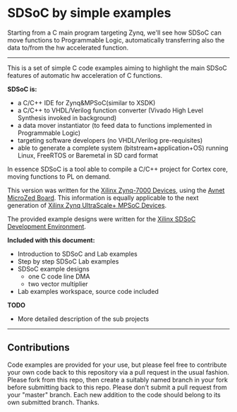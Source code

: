 # SDSoC by simple examples

Starting from a C main program targeting Zynq, we'll see how SDSoC can move functions to Programmable Logic, automatically transferring also the data to/from the hw accelerated function.

----------
This is a set of simple C code examples aiming to highlight the main SDSoC features of automatic hw acceleration of C functions.

**SDSoC is:**

- a C/C++ IDE for Zynq&MPSoC(similar to XSDK)
- a C/C++ to VHDL/Verilog function converter (Vivado High Level Synthesis invoked in background)
- a data mover instantiator (to feed data to functions implemented in Programmable Logic)
- targeting software developers (no VHDL/Verilog pre-requisites)
- able to generate a complete system (bitstream+application+OS) running Linux, FreeRTOS or Baremetal in SD card format

In essence SDSoC is a tool able to compile a C/C++ project for Cortex core, moving functions to PL on demand.

This version was written for the [Xilinx Zynq-7000 Devices](http://www.xilinx.com/products/silicon-devices/soc/zynq-7000/silicon-devices.html), using the [Avnet MicroZed Board](http://www.microzed.org).  This information is equally applicable to the next generation of [Xilinx Zynq UltraScale+ MPSoC Devices](http://www.xilinx.com/products/silicon-devices/soc/zynq-ultrascale-mpsoc/silicon-devices.html).

The provided example designs were written for the [Xilinx SDSoC Development Environment](http://www.xilinx.com/products/design-tools/software-zone/sdsoc.html).

**Included with this document:**

- Introduction to SDSoC and Lab examples
- Step by step SDSoC Lab examples
- SDSoC example designs
	- one C code line DMA
	- two vector multiplier
- Lab examples workspace, source code included

**TODO**
- More detailed description of the sub projects

----------
## Contributions ##
Code examples are provided for your use, but please feel free to contribute your own code back to this repository via a pull request in the usual fashion.  Please fork from this repo, then create a suitably named branch in your fork before submitting back to this repo.  Please don't submit a pull request from your "master" branch.  Each new addition to the code should belong to its own submitted branch.  Thanks. 

